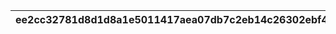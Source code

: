 |ee2cc32781d8d1d8a1e5011417aea07db7c2eb14c26302ebf4a017b76111e62d|9d0d8da33af70f99b08c4c5d85b6d9a33383d807d2c46f6fba47fcef6994bf86|1f12e86144adb62066d1d6a80a7156b5cf72dc73668588367d5880811e797b4d|efba1637a114c0530059f60241616516847cada6fe642a78bed2010bd8db9739|5f0d836692d2b5e9b3edcfb29a18fa50cb0bab60ee5684bae7beab264633b198|e156d5829069351b3fc8edfc750a2e69e2206c6e485eea5ac37705ff94d6a817|7cf0aa1ed7aa33abb943ed387e39b165ed64e8aeb35e3aae77964274bc9760f6|
| --- | --- | --- | --- | --- | --- | --- |